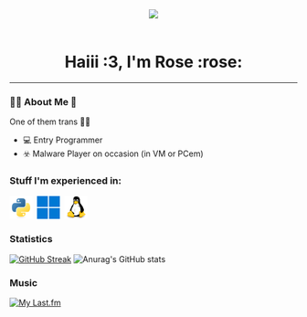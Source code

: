 <div id="header" align="center">
  <img src="https://media1.tenor.com/m/qMH5o_XizbcAAAAd/but-here%27s-the-coder.gif" width="100"/>
</div>
<div id="badges" align="center">
  <img src="https://komarev.com/ghpvc/?username=ZeaZolf&style=flat-square&color=blue" alt=""/>
</div>  
<h1 align="center">
  Haiii :3, I'm Rose :rose:
</h1>

---

### 🏳️‍⚧️ About Me 🌹

One of them trans 🏳️‍⚧️

- 💻 Entry Programmer 
- ☣️ Malware Player on occasion (in VM or PCem)


### Stuff I'm experienced in:
<div>
  <img src="https://github.com/devicons/devicon/blob/master/icons/python/python-original.svg" title="Python" alt="Python" width="40" height="40"/>&nbsp;
  <img src="https://github.com/devicons/devicon/blob/master/icons/windows11/windows11-original.svg" title="Windows" alt="Windows" width="40" height="40"/>&nbsp;
  <img src="https://github.com/devicons/devicon/blob/master/icons/linux/linux-original.svg" title="Linux (currently using Mint)" alt="Linux (currently using Mint)" width="40" height="40"/>&nbsp;
</div>

### Statistics 

[![GitHub Streak](http://github-readme-streak-stats.herokuapp.com?user=ZeaZolf&theme=rose&date_format=n%2Fj%5B%2FY%5D)](https://git.io/streak-stats)
![Anurag's GitHub stats](https://github-readme-stats.vercel.app/api?username=ZeaZolf&show_icons=true&theme=synthwave)

### Music

[![My Last.fm](https://lastfm-recently-played.vercel.app/api?user=ZeaZolf&count=1)](https://www.last.fm/user/ZeaZolf)




